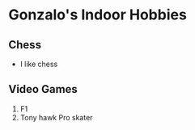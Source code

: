 # Gonzalo's Indoor Hobbies

## Chess

* I like chess

## Video Games
 
1. F1
2. Tony hawk Pro skater